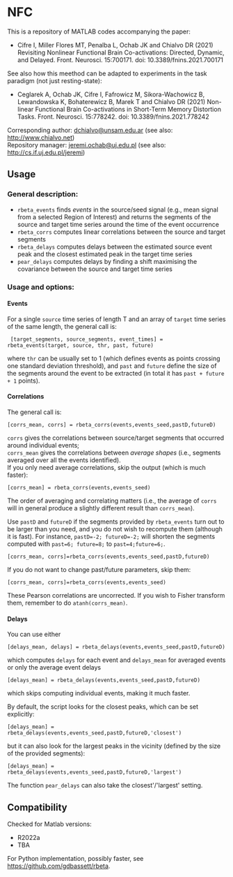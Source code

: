# NFC
This is a repository of MATLAB codes accompanying the paper:
- Cifre I, Miller Flores MT, Penalba L, Ochab JK and Chialvo DR (2021) Revisiting Nonlinear Functional Brain Co-activations: Directed, Dynamic, and Delayed. Front. Neurosci. 15:700171. doi: 10.3389/fnins.2021.700171

See also how this meethod can be adapted to experiments in the task paradigm (not just resting-state):
- Ceglarek A, Ochab JK, Cifre I, Fafrowicz M, Sikora-Wachowicz B, Lewandowska K, Bohaterewicz B, Marek T and Chialvo DR (2021) Non-linear Functional Brain Co-activations in Short-Term Memory Distortion Tasks. Front. Neurosci. 15:778242. doi: 10.3389/fnins.2021.778242

Corresponding author: dchialvo@unsam.edu.ar (see also: http://www.chialvo.net)  
Repository manager: jeremi.ochab@uj.edu.pl (see also: http://cs.if.uj.edu.pl/jeremi)

## Usage

### General description:
- `rbeta_events` finds *events* in the source/seed signal (e.g., mean signal from a selected Region of Interest) and returns the segments of the source and target time series around the time of the event occurrence
- `rbeta_corrs` computes linear correlations between the source and target segments
- `rbeta_delays` computes delays between the estimated source event peak and the closest estimated peak in the target time series
- `pear_delays` computes delays by finding a shift maximising the covariance between the source and target time series

### Usage and options:

#### Events

For a single `source` time series of length T and an array of `target` time series of the same length, the general call is:  

     [target_segments, source_segments, event_times] = rbeta_events(target, source, thr, past, future)

where `thr` can be usually set to 1 (which defines events as points crossing one standard deviation threshold), and `past` and `future` define the size of the segments around the event to be extracted (in total it has `past + future + 1` points).

#### Correlations

The general call is:

    [corrs_mean, corrs] = rbeta_corrs(events,events_seed,pastD,futureD)
    
`corrs` gives the correlations between source/target segments that occurred around individual events;  
`corrs_mean` gives the correlations between *average shapes* (i.e., segments averaged over all the events identified).  
If you only need average correlations, skip the output (which is much faster):

    [corrs_mean] = rbeta_corrs(events,events_seed)

The order of averaging and correlating matters (i.e., the average of `corrs` will in general produce a slightly different result than `corrs_mean`).

Use `pastD` and `futureD` if the segments provided by `rbeta_events` turn out to be larger than you need, and you do not wish to recompute them (although it is fast).
For instance, `pastD=-2; futureD=-2;` will shorten the segments computed with `past=6; future=8;` to `past=4;future=6;`.

    [corrs_mean, corrs]=rbeta_corrs(events,events_seed,pastD,futureD)
    
If you do not want to change past/future parameters, skip them:

    [corrs_mean, corrs]=rbeta_corrs(events,events_seed)


These Pearson correlations are uncorrected. If you wish to Fisher transform them, remember to do `atanh(corrs_mean)`.

#### Delays

You can use either  

    [delays_mean, delays] = rbeta_delays(events,events_seed,pastD,futureD)
    
which computes `delays` for each event and `delays_mean` for averaged events
or only the average event delays

    [delays_mean] = rbeta_delays(events,events_seed,pastD,futureD)
    
which skips computing individual events, making it much faster.  

By default, the script looks for the closest peaks, which can be set explicitly:

    [delays_mean] = rbeta_delays(events,events_seed,pastD,futureD,'closest')
    
but it can also look for the largest peaks in the vicinity (defined by the size of the provided segments):  

    [delays_mean] = rbeta_delays(events,events_seed,pastD,futureD,'largest')
    
The function `pear_delays` can also take the closest'/'largest' setting.


## Compatibility

Checked for Matlab versions:
 - R2022a
 - TBA

For Python implementation, possibly faster, see https://github.com/gdbassett/rbeta.
